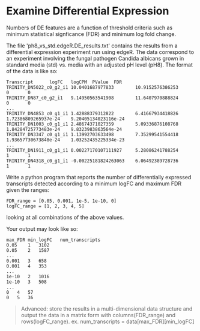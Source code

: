 # Examine Differential Expression

Numbers of DE features are a function of threshold criteria such as minimum statistical signficance (FDR) and minimum log fold change.

The file 'ph8_vs_std.edgeR.DE_results.txt' contains the results from a differential expression experiment run using edgeR.  The data correspond to an experiment involving the fungal pathogen Candida albicans grown in standard media (std) vs. media with an adjusted pH level (pH8). The format of the data is like so:

    Transcript      logFC   logCPM  PValue  FDR
    TRINITY_DN5022_c0_g2_i1 10.0401687977833        10.9152576386253        0       0
    TRINITY_DN87_c0_g2_i1   9.14950563541908        11.6407970888824        0       0
    ...
    TRINITY_DN4853_c0_g1_i1 1.42888379312822        6.41667934418826        1.72386809265937e-24    9.20405134023116e-24
    TRINITY_DN1003_c0_g1_i1 2.48674371027359        5.09336876108768        1.84284725773483e-24    9.8323983863564e-24
    TRINITY_DN3347_c0_g1_i1 1.13992703633498        7.35299541554418        1.93657730673848e-24    1.03252435225334e-23
    ...
    TRINITY_DN1911_c0_g1_i1 0.00227170107111927     5.28086241788254        1       1
    TRINITY_DN4318_c0_g1_i1 -0.00225181824263063    6.06492389728736        1       1



Write a python program that reports the number of differentially expressed transcripts detected according to a minimum logFC and maximum FDR given the ranges:

    FDR_range = [0.05, 0.001, 1e-5, 1e-10, 0]
    logFC_range = [1, 2, 3, 4, 5]

looking at all combinations of the above values.

Your output may look like so:

    max_FDR	min_logFC	num_transcripts
    0.05	1	3102
    0.05	2	1587
    ...
    0.001	3	658
    0.001	4	353
    ...
    1e-10	2	1016
    1e-10	3	508
    ...
    0	4	57
    0	5	36


>Advanced: store the results in a multi-dimensional data structure and output the data in a matrix form with columns(FDR_range) and rows(logFC_range).   ex.   num_transcripts = data[max_FDR][min_logFC]

